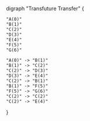 digraph "Transfuture Transfer" {

    "A(0)"
    "B(1)"
    "C(2)"
    "D(3)"
    "E(4)"
    "F(5)"
    "G(6)"

    "A(0)" -> "B(1)"
    "B(1)" -> "C(2)"
    "C(2)" -> "D(3)"
    "D(3)" -> "E(4)"
    "C(2)" -> "B(1)"
    "B(1)" -> "F(5)"
    "F(5)" -> "G(6)"
    "C(2)" -> "C(2)"
    "C(2)" -> "E(4)"

}

